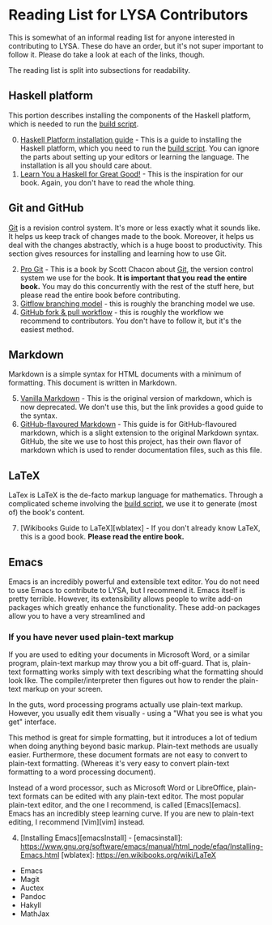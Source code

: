 # Reading List for LYSA Contributors

This is somewhat of an informal reading list for anyone interested in
contributing to LYSA. These do have an order, but it's not super important to
follow it. Please do take a look at each of the links, though.

The reading list is split into subsections for readability.

## Haskell platform

This portion describes installing the components of the Haskell platform, which
is needed to run the [build script][main.hs].

0.  [Haskell Platform installation guide][bitemyapp] - This is a guide to
    installing the Haskell platform, which you need to run the
    [build script][main.hs]. You can ignore the parts about setting up your
    editors or learning the language. The installation is all you should care
    about.
1.  [Learn You a Haskell for Great Good!][lyah] - This is the inspiration for
    our book. Again, you don't have to read the whole thing.

[bitemyapp]: https://github.com/bitemyapp/learnhaskell
[lyah]: http://learnyouahaskell.com/
[main.hs]: site/main.hs

## Git and GitHub

[Git][gitscm] is a revision control system. It's more or less exactly what it
sounds like. It helps us keep track of changes made to the book. Moreover, it
helps us deal with the changes abstractly, which is a huge boost to
productivity. This section gives resources for installing and learning how to
use Git.

2.  [Pro Git][progit] - This is a book by Scott Chacon about [Git][gitscm], the
    version control system we use for the book. **It is important that you read
    the entire book.** You may do this concurrently with the rest of the stuff
    here, but please read the entire book before contributing.
3.  [Gitflow branching model][gitflow] - this is roughly the branching model we
    use.
4.  [GitHub fork & pull workflow][forkpull] - this is roughly the workflow we
    recommend to contributors. You don't have to follow it, but it's the easiest
    method.

[progit]: http://git-scm.com/book/en/v2
[gitscm]: http://git-scm.com/
[forkpull]: https://help.github.com/articles/fork-a-repo/
[gitflow]: https://www.atlassian.com/git/tutorials/comparing-workflows/gitflow-workflow/

## Markdown

Markdown is a simple syntax for HTML documents with a minimum of
formatting. This document is written in Markdown.

5.  [Vanilla Markdown][md] - This is the original version of markdown, which is
    now deprecated. We don't use this, but the link provides a good guide to the
    syntax.
6.  [GitHub-flavoured Markdown][gfm] - This guide is for GitHub-flavoured
    markdown, which is a slight extension to the original Markdown
    syntax. GitHub, the site we use to host this project, has their own flavor
    of markdown which is used to render documentation files, such as this file.

[md]: http://daringfireball.net/projects/markdown/
[gfm]: https://help.github.com/articles/github-flavored-markdown/

## LaTeX

LaTex is LaTeX is the de-facto markup language for mathematics. Through a
complicated scheme involving the [build script][main.hs], we use it to generate
(most of) the book's content.

7.  [Wikibooks Guide to LaTeX][wblatex] - If you don't already know LaTeX, this
    is a good book. **Please read the entire book.**

## Emacs

Emacs is an incredibly powerful and extensible text editor. You do not need to
use Emacs to contribute to LYSA, but I recommend it. Emacs itself is pretty
terrible. However, its extensibility allows people to write add-on packages
which greatly enhance the functionality. These add-on packages allow you to have
a very streamlined and 

### If you have never used plain-text markup

If you are used to editing your documents in Microsoft Word, or a similar
program, plain-text markup may throw you a bit off-guard. That is, plain-text
formatting works simply with text describing what the formatting should look
like. The compiler/interpreter then figures out how to render the plain-text
markup on your screen.

In the guts, word processing programs actually use plain-text markup. However,
you usually edit them visually - using a "What you see is what you get"
interface. 

This method is great for simple formatting, but it introduces a lot of tedium
when doing anything beyond basic markup. Plain-text methods are usually
easier. Furthermore, these document formats are not easy to convert to
plain-text formatting. (Whereas it's very easy to convert plain-text formatting
to a word processing document).

Instead of a word processor, such as Microsoft Word or LibreOffice, plain-text
formats can be edited with any plain-text editor. The most popular plain-text
editor, and the one I recommend, is called [Emacs][emacs]. Emacs has an
incredibly steep learning curve. If you are new to plain-text editing, I
recommend [Vim][vim] instead.

4.  [Installing Emacs][emacsInstall] - 
[emacsinstall]: https://www.gnu.org/software/emacs/manual/html_node/efaq/Installing-Emacs.html
[wblatex]: https://en.wikibooks.org/wiki/LaTeX

* Emacs
* Magit
* Auctex
* Pandoc
* Hakyll
* MathJax
